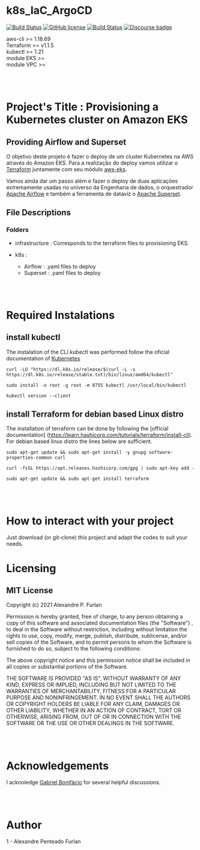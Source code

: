 # **k8s_IaC_ArgoCD**


[![Build Status](https://github.com/cotes2020/jekyll-theme-chirpy/workflows/build/badge.svg?branch=master&event=push)](https://github.com/cotes2020/jekyll-theme-chirpy/actions?query=branch%3Amaster+event%3Apush)
[![GitHub license](https://img.shields.io/github/license/cotes2020/jekyll-theme-chirpy.svg)](https://github.com/cotes2020/jekyll-theme-chirpy/blob/master/LICENSE)
[![Build Status](https://github.com/cotes2020/jekyll-theme-chirpy/workflows/build/badge.svg?branch=master&event=push)](https://github.com/cotes2020/jekyll-theme-chirpy/actions?query=branch%3Amaster+event%3Apush)
[![Discourse badge](https://img.shields.io/discourse/https/discourse.jupyter.org/users.svg?color=%23f37626)](https://www.terraform.io/ "Terraform Documentation")
 

aws-cli >= 1.18.69  \
Terraform >= v1.1.5 \
kubectl >= 1.21  \
module EKS >= \
module VPC >=  

<br/>
<br/>

# **Project's Title : Provisioning a Kubernetes cluster on Amazon EKS**
## Providing Airflow and Superset


O objetivo deste projeto é fazer o deploy de um cluster Kubernetes na AWS
através do Amazon EKS. Para a realização do deploy vamos utilizar o 
[Terraform](https://www.terraform.io) juntamente com seu módulo 
[aws-eks](https://registry.terraform.io/modules/terraform-aws-modules/eks/aws/latest). 

Vamos ainda dar um passo além e fazer o deploy de duas aplicações extremamente 
usadas no universo da Engenharia de dados, o orquestrador 
[Apache Airflow](https://airflow.apache.org/) e também a ferramenta de dataviz
o [Apache Superset](https://superset.apache.org/).  


## **File Descriptions**
### **Folders**

- infrastructure : Corresponds to the terraform files to provisioning
EKS.

- k8s :
    - Airflow : .yaml files to deploy  
    - Superset : .yaml files to deploy 

<br/>
<br/>


# **Required Instalations**
## **install kubectl** 

The instalation of the CLI kubectl was performed follow the oficial
documentation of [Kubernetes](https://kubernetes.io/docs/tasks/tools/install-kubectl-linux/#install-kubectl-binary-with-curl-on-linux)  
```
curl -LO "https://dl.k8s.io/release/$(curl -L -s https://dl.k8s.io/release/stable.txt)/bin/linux/amd64/kubectl"
```

```
sudo install -o root -g root -m 0755 kubectl /usr/local/bin/kubectl
```

```
kubectl version --client
```
## **install Terraform for debian based Linux distro** 
The installation of terraform can be done by following the 
[official documentation] 
(https://learn.hashicorp.com/tutorials/terraform/install-cli). For debian based linux distro the lines below are 
sufficient. 
```
sudo apt-get update && sudo apt-get install -y gnupg software-properties-common curl
```
```
curl -fsSL https://apt.releases.hashicorp.com/gpg | sudo apt-key add -
```
```
sudo apt-get update && sudo apt-get install terraform
```

<br/>
<br/>

# **How to interact with your project**
Just download (or git-clone) this project and adapt the codes to 
suit your needs.


# **Licensing**
## **MIT License**
Copyright (c) 2021 Alexandre P. Furlan

Permission is hereby granted, free of charge, to any person obtaining a
copy of this software and associated documentation files (the "Software")
, to deal in the Software without restriction, including without 
limitation the rights to use, copy, modify, merge, publish, distribute,
sublicense, and/or sell copies of the Software, and to permit persons 
to whom the Software is furnished to do so, subject to the following
conditions:

The above copyright notice and this permission notice shall be included 
in all copies or substantial portions of the Software.

THE SOFTWARE IS PROVIDED "AS IS", WITHOUT WARRANTY OF ANY KIND, EXPRESS OR
IMPLIED, INCLUDING BUT NOT LIMITED TO THE WARRANTIES OF MERCHANTABILITY,
FITNESS FOR A PARTICULAR PURPOSE AND NONINFRINGEMENT. IN NO EVENT SHALL 
THE AUTHORS OR COPYRIGHT HOLDERS BE LIABLE FOR ANY CLAIM, DAMAGES OR OTHER 
LIABILITY, WHETHER IN AN ACTION OF CONTRACT, TORT OR OTHERWISE, ARISING 
FROM, OUT OF OR IN CONNECTION WITH THE SOFTWARE OR THE USE OR OTHER 
DEALINGS IN THE SOFTWARE.

<br/>
<br/>

# **Acknowledgements**
I acknoledge [Gabriel Bonifácio](https://github.com/ghbonifacio) for several helpful discussions. 

<br/>
<br/>

# **Author**
1 - Alexandre Penteado Furlan

